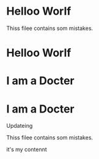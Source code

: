 # Helloo Worlf

Thiss filee contains som mistakes.

# Helloo Worlf
# I am a Docter
# I am a Docter

Updateing

Thiss filee contains som mistakes.

it's my contennt
